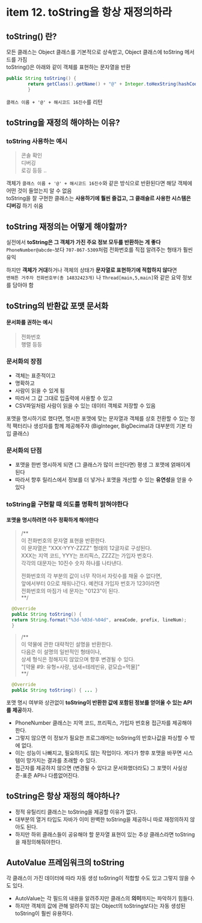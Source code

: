 item 12. toString을 항상 재정의하라
=============

toString() 란?
--------------------
모든 클래스는 Object 클래스를 기본적으로 상속받고, Object 클래스에 toString 메서드를 가짐   
toString()은 아래와 같이 객체를 표현하는 문자열을 반환   
```java
public String toString() {
        return getClass().getName() + "@" + Integer.toHexString(hashCode());
        }
```

`클래스 이름 + '@' + 해시코드 16진수`를 리턴   


toString을 재정의 해야하는 이유?
----------------
### toString 사용하는 예시
> 콘솔 확인   
> 디버깅   
> 로깅 등등 ..

객체가 `클래스 이름 + '@' + 해시코드 16진수`와 같은 방식으로 반환된다면 해당 객체에 어떤 것이 들었는지 알 수 없음   
toString을 잘 구현한 클래스는 **사용하기에 훨씬 즐겁고, 그 클래슬르 사용한 시스템은 디버깅** 하기 쉬움   


toString 재정의는 어떻게 해야할까?
--------------
실전에서 **toString은 그 객체가 가진 주요 정보 모두를 반환하는 게 좋다**   
`PhoneNumber@abcde~`보다 `707-867-5309`처럼 전화번호를 직접 알려주는 형태가 훨씬 유익   

하지만 **객체가 거대**하거나 객체의 상태가 **문자열로 표현하기에 적합하지 않다**면   
`맨해튼 거주자 전화번호부(총 14832423개)` 나 `Thread[main,5,main]`와 같은 요약 정보를 담아야 함   


toString의 반환값 포맷 문서화
------
#### 문서화를 권하는 예시
> 전화번호   
> 행렬 등등

### 문서화의 장점
- 객체는 표준적이고
- 명확하고
- 사람이 읽을 수 있게 됨
- 따라서 그 값 그대로 입출력에 사용할 수 있고
- CSV파일처럼 사람이 읽을 수 있는 데이터 객체로 저장할 수 있음


포맷을 명시하기로 했다면, 명시한 포맷에 맞는 문자열과 객체를 상호 전환할 수 있는 정적 팩터리나 생성자를 함께 제공해주자
(BigInteger, BigDecimal과 대부분의 기본 타입 클래스)

### 문서화의 단점
- 포맷을 한번 명시하게 되면 (그 클래스가 많이 쓰인다면) 평생 그 포맷에 얽매이게 된다
- 따라서 향후 릴리스에서 정보를 더 넣거나 포맷을 개선할 수 있는 **유연성**을 얻을 수 있다


### toString을 구현할 때 의도를 명확히 밝혀야한다
#### 포맷을 명시하려면 아주 정확하게 해야한다   

> /**   
이 전화번호의 문자열 표현을 반환한다.   
이 문자열은 "XXX-YYY-ZZZZ" 형태의 12글자로 구성된다.   
XXX는 지역 코드, YYY는 프리픽스, ZZZZ는 가입자 번호다.   
각각의 대문자는 10진수 숫자 하나를 나타낸다.   
> 
> 전화번호의 각 부분의 값이 너무 작아서 자릿수를 채울 수 없다면,   
앞에서부터 0으로 채워나간다. 예컨대 가입자 번호가 123이라면   
전화번호의 마짐가 네 문자는 "0123"이 된다.   
**/

```java
  @Override
  public String toString() {
  return String.format("%3d-%03d-%04d", areaCode, prefix, lineNum);
  }

```

> /**   
이 약물에 관한 대략적인 설명을 반환한다.  
다음은 이 설명의 일반적인 형태이나,  
상세 형식은 정해지지 않았으며 향후 변경될 수 있다.   
"[약물 #9: 유형=사랑, 냄새=테레빈유, 겉모습=먹물]"   
**/

```java
  @Override
  public String toString() { ... }
```
    

포맷 명시 여부와 상관없이 **toString이 반환한 값에 포함된 정보를 얻어올 수 있는 API를 제공**하자.   
- PhoneNumber 클래스는 지역 코드, 프리픽스, 가입자 번호용 접근자를 제공해야한다.
- 그렇지 않으면 이 정보가 필요한 프로그래머는 toString의 반호나값을 파싱할 수 밖에 없다.
- 이는 성능이 나빠지고, 필요하지도 않는 작업이다. 게다가 향후 포맷을 바꾸면 시스템이 망가지는 결과를 초래할 수 있다.
- 접근자를 제공하지 않으면 (변경될 수 있다고 문서화했더라도) 그 포맷이 사실상 준-표준 API나 다름없어진다.


toString은 항상 재정의 해야하나?
-------
- 정적 유틸리티 클래스는 toString을 제공할 이유가 없다.
- 대부분의 열거 타입도 자바가 이미 완벽한 toString을 제공하니 따로 재정의하지 않아도 된다.
- 하지만 하위 클래스들이 공유해야 할 문자열 표현이 있는 추상 클래스라면 toString을 재정의해줘야한다.

AutoValue 프레임워크의 toString
----
각 클래스이 가진 데이터에 따라 자동 생성 toString이 적합할 수도 있고 그렇지 않을 수도 있다.
- AutoValue는 각 필드의 내용을 알려주지만 클래스의 **의미**까지는 파악하기 힘들다.
- 하지만 객체의 값에 관해 알려주지 않는 Object의 toString보다는 자동 생성된 toString이 훨씬 유용하다.
